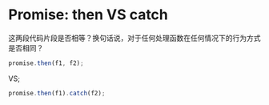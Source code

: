 # Promise: then VS catch

这两段代码片段是否相等？换句话说，对于任何处理函数在任何情况下的行为方式是否相同？

```js
promise.then(f1, f2);
```

VS;
```js
promise.then(f1).catch(f2);
```
